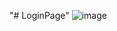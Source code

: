 "# LoginPage" 
![image](https://github.com/NandishNaik01/LoginPage/assets/147323163/35185107-7cc8-4492-a944-b8903dec14b2)

